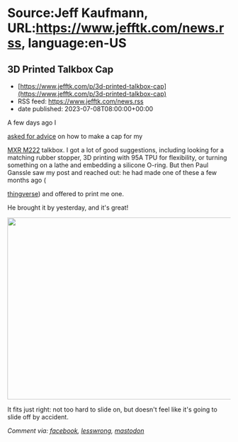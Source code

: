 # Source:Jeff Kaufmann, URL:https://www.jefftk.com/news.rss, language:en-US

## 3D Printed Talkbox Cap
 - [https://www.jefftk.com/p/3d-printed-talkbox-cap](https://www.jefftk.com/p/3d-printed-talkbox-cap)
 - RSS feed: https://www.jefftk.com/news.rss
 - date published: 2023-07-08T08:00:00+00:00

<p><span>

A few days ago I </span>

<a href="https://www.jefftk.com/p/mxr-talkbox-cap">asked for advice</a> on
how to make a cap for my 

<a href="https://www.jimdunlop.com/mxr-talk-box/">MXR M222</a> talkbox.
I got a lot of good suggestions, including looking for a matching
rubber stopper, 3D printing with 95A TPU for flexibility, or turning
something on a lathe and embedding a silicone O-ring.  But then Paul
Ganssle saw my post and reached out: he had made one of these a few
months ago (

<a href="https://www.thingiverse.com/thing:5949304">thingverse</a>) and
offered to print me one.



<p>

He brought it by yesterday, and it's great!

</p>

<p>

<a href="https://www.jefftk.com/talkbox-cap-3d-printed-big.jpg"><img class="mobile-fullwidth" height="411" src="https://www.jefftk.com/talkbox-cap-3d-printed.jpg" width="550" /><div class="image-vertical-spacer"></div></a>

</p>

<p>

It fits just right: not too hard to slide on, but doesn't feel like
it's going to slide off by accident.

  </p>

<p><i>Comment via: <a href="https://www.facebook.com/jefftk/posts/pfbid0riSNu6VDuhVc9LRc7PK3mJScfV9JZeSjqrgCjcExhorkuVMjcUyCDWkjkQVMbrAEl">facebook</a>, <a href="https://lesswrong.com/posts/E3gofWcoxoroAZzLc">lesswrong</a>, <a href="https://mastodon.mit.edu/@jefftk/110678582266727667">mastodon</a></i></p>

